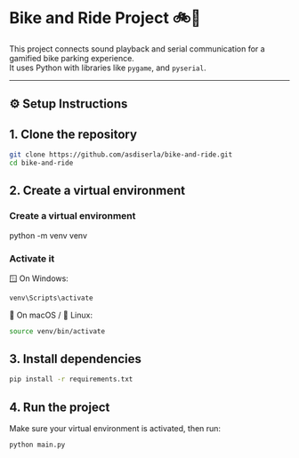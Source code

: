 # Bike and Ride Project 🚲🎵

This project connects sound playback and serial communication for a gamified bike parking experience.  
It uses Python with libraries like `pygame`, and `pyserial`.

---


## ⚙️ Setup Instructions

## 1. Clone the repository
```bash
git clone https://github.com/asdiserla/bike-and-ride.git
cd bike-and-ride
```


## 2. Create a virtual environment
### Create a virtual environment
python -m venv venv

### Activate it
🪟 On Windows:
```bash
venv\Scripts\activate
```
🍎 On macOS / 🐧 Linux:
```bash
source venv/bin/activate
```

## 3. Install dependencies
```bash
pip install -r requirements.txt
```

## 4. Run the project

Make sure your virtual environment is activated, then run:

```bash
python main.py
```